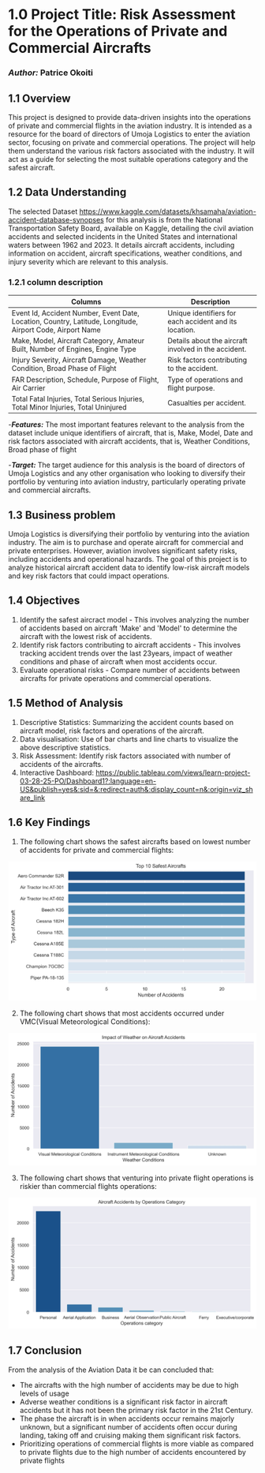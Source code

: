 # 1.0 **Project Title: Risk Assessment for the Operations of Private and Commercial Aircrafts**
### ***Author:*** Patrice Okoiti

## 1.1 **Overview**
This project is designed to provide data-driven insights into the operations of private and commercial flights in the aviation industry. It is intended as a resource for the board of directors of Umoja Logistics to enter the aviation sector, focusing on private and commercial operations. The project will help them understand the various risk factors associated with the industry. It will act as a guide for selecting the most suitable operations category and the safest aircraft.

## 1.2 **Data Understanding**
The selected Dataset https://www.kaggle.com/datasets/khsamaha/aviation-accident-database-synopses for this analysis is from the National Transportation Safety Board, available on Kaggle, detailing the civil aviation accidents and selected incidents in the United States and international waters between 1962 and 2023. It details aircraft accidents, including information on accident, aircraft specifications, weather conditions, and injury severity which are relevant to this analysis.

### 1.2.1 **column description**

| **Columns** | **Description** |
|-------------|-----------------|
| Event Id, Accident Number, Event Date, Location, Country, Latitude, Longitude, Airport Code, Airport Name | Unique identifiers for each accident and its location. |
| Make, Model, Aircraft Category, Amateur Built, Number of Engines, Engine Type | Details about the aircraft involved in the accident. |
| Injury Severity, Aircraft Damage, Weather Condition, Broad Phase of Flight | Risk factors contributing to the accident. |
| FAR Description, Schedule, Purpose of Flight, Air Carrier | Type of operations and flight purpose. |
| Total Fatal Injuries, Total Serious Injuries, Total Minor Injuries, Total Uninjured | Casualties per accident. |

-***Features:*** The most important features relevant to the analysis from the dataset include unique identifiers of aircraft, that is, Make, Model, Date and risk factors associated with aircraft accidents, that is, Weather Conditions, Broad phase of flight

-***Target:*** The target audience for this analysis is the board of directors of Umoja Logistics and any other organisation who looking to diversify their portfolio by venturing into aviation industry, particularly operating private and commercial aircrafts.

## 1.3 **Business problem**
Umoja Logistics is diversifying their portfolio by venturing into the aviation industry. The aim is to purchase and operate aircraft for commercial and private enterprises. However, aviation involves significant safety risks, including accidents and operational hazards. The goal of this project is to analyze historical aircraft accident data to identify low-risk aircraft models and key risk factors that could impact operations.

## 1.4 **Objectives**
1. Identify the safest aircract model  - This involves analyzing the number of accidents based on aircraft 'Make' and 'Model' to determine the aircraft with the lowest risk of accidents.
2. Identify risk factors contributing to aircraft accidents - This involves tracking accident trends over the last 23years, impact of weather conditions and phase of aircraft when most accidents occur.
3. Evaluate operational risks - Compare number of accidents between aircrafts for private operations and commercial operations.

## 1.5 **Method of Analysis**
1. Descriptive Statistics: Summarizing the accident counts based on aircraft model, risk factors and operations of the aircraft.
2. Data visualisation: Use of bar charts and line charts to visualize the above descriptive statistics.
3. Risk Assessment: Identify risk factors associated with number of accidents of the aircrafts.
4. Interactive Dashboard: https://public.tableau.com/views/learn-project-03-28-25-PO/Dashboard1?:language=en-US&publish=yes&:sid=&:redirect=auth&:display_count=n&:origin=viz_share_link

## 1.6 **Key Findings**

1. The following chart shows the safest aircrafts based on lowest number of accidents for private and commercial flights:

![Safest Aircracts](Images/Safest-aircrafts.jpg)


2. The following chart shows that most accidents occurred under VMC(Visual Meteorological Conditions):

![Weather Conditions as a Risk Factor](Images/Weather-impact.jpg)


3. The following chart shows that venturing into private flight operations is riskier than commercial flights operations:

![Risks Based on Flight Operations](Images/Operations-risk.jpg)


## 1.7 **Conclusion**

From the analysis of the Aviation Data it be can concluded that:
- The aircrafts with the high number of accidents may be due to high levels of usage
- Adverse weather conditions is a significant risk factor in aircraft accidents but it has not been the primary risk factor in the 21st Century.  
- The phase the aircraft is in when accidents occur remains majorly unknown, but a significant number of accidents often occur during landing, taking off and cruising making them significant risk factors.
- Prioritizing operations of commercial flights is more viable as compared to private flights due to the high number of accidents encountered by private flights

